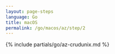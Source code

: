 ```yaml
---
layout: page-steps
language: Go
title: macOS
permalink: /go/macos/az/step/2
---
```


{% include partials/go/az-crudunix.md %}
